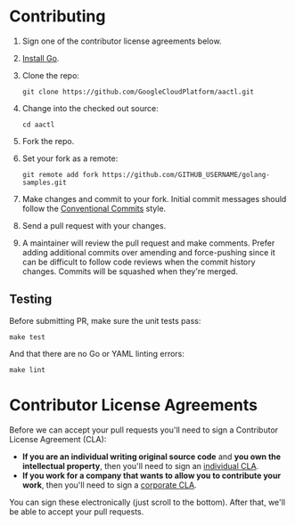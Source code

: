 # Contributing

1. Sign one of the contributor license agreements below.
1. [Install Go](https://golang.org/doc/install).
1. Clone the repo:

   `git clone https://github.com/GoogleCloudPlatform/aactl.git`

1. Change into the checked out source:

   `cd aactl`

1. Fork the repo.
1. Set your fork as a remote:

   `git remote add fork https://github.com/GITHUB_USERNAME/golang-samples.git`

1. Make changes and commit to your fork. Initial commit messages should follow the
   [Conventional Commits](https://www.conventionalcommits.org/) style.
1. Send a pull request with your changes.
1. A maintainer will review the pull request and make comments. Prefer adding
   additional commits over amending and force-pushing since it can be difficult
   to follow code reviews when the commit history changes. 
   Commits will be squashed when they're merged.

## Testing

Before submitting PR, make sure the unit tests pass:

```shell
make test
```

And that there are no Go or YAML linting errors:

```shell
make lint
```

# Contributor License Agreements

Before we can accept your pull requests you'll need to sign a Contributor
License Agreement (CLA):

- **If you are an individual writing original source code** and **you own the
  intellectual property**, then you'll need to sign an [individual CLA][indvcla].
- **If you work for a company that wants to allow you to contribute your work**,
  then you'll need to sign a [corporate CLA][corpcla].

You can sign these electronically (just scroll to the bottom). After that,
we'll be able to accept your pull requests.

[gcloudcli]: https://developers.google.com/cloud/sdk/gcloud/
[indvcla]: https://developers.google.com/open-source/cla/individual
[corpcla]: https://developers.google.com/open-source/cla/corporate




